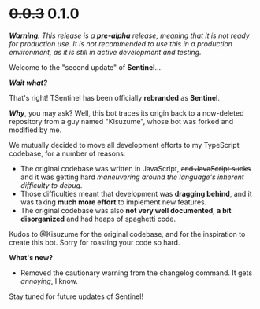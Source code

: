 # ~~0.0.3~~ 0.1.0

_**Warning**: This release is a **pre-alpha** release, meaning that it is not ready for production use. It is not
recommended to use this in a production environment, as it is still in active development and testing._

Welcome to the "second update" of **Sentinel**...

**_Wait what?_**

That's right! TSentinel has been officially **rebranded** as **Sentinel**.

**_Why_**, you may ask? Well, this bot traces its origin back to a now-deleted repository from a guy named "Kisuzume",
whose bot was forked and modified by me.

We mutually decided to move all development efforts to my TypeScript codebase, for a number of reasons:

-   The original codebase was written in JavaScript, ~~and JavaScript sucks~~ and it was getting hard _maneuvering
    around the language's inherent difficulty to debug_.
-   Those difficulties meant that development was **dragging behind**, and it was taking **much more effort** to
    implement new features.
-   The original codebase was also **not very well documented**, **a bit disorganized** and had heaps of spaghetti code.

Kudos to @Kisuzume for the original codebase, and for the inspiration to create this bot. Sorry for roasting your code
so hard.

**What's new?**

-   Removed the cautionary warning from the changelog command. It gets _annoying_, I know.

Stay tuned for future updates of Sentinel!
